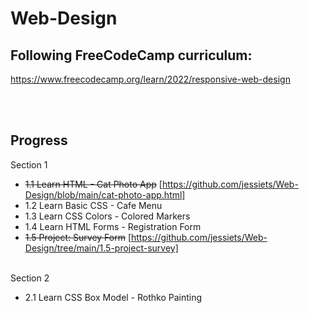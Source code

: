 # Web-Design
## Following FreeCodeCamp curriculum:
https://www.freecodecamp.org/learn/2022/responsive-web-design

<br></br>
## Progress
Section 1
- ~~1.1 Learn HTML - Cat Photo App~~ [https://github.com/jessiets/Web-Design/blob/main/cat-photo-app.html]
- 1.2 Learn Basic CSS - Cafe Menu
- 1.3 Learn CSS Colors - Colored Markers
- 1.4 Learn HTML Forms - Registration Form
- ~~1.5 Project: Survey Form~~ [https://github.com/jessiets/Web-Design/tree/main/1.5-project-survey]
<br></br>

Section 2
- 2.1 Learn CSS Box Model - Rothko Painting
